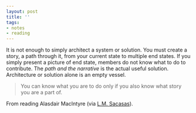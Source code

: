 ```yaml
---
layout: post
title: ''
tags:
- notes
- reading
---
```


It is not enough to simply architect a system or solution. You must create a story, a path through it, from your current state to multiple end states. If you simply present a picture of end state, members do not know what to do to contribute. The _path and the narrative_ is the actual useful solution. Architecture or solution alone is an empty vessel.

> You can know what you are to do only if you also know what story you are a part of.

From reading Alasdair MacIntyre (via [L.M. Sacasas](https://tinyletter.com/lmsacasas/)).
